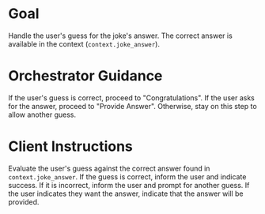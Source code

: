 # Goal
Handle the user's guess for the joke's answer. The correct answer is available in the context (`context.joke_answer`).

# Orchestrator Guidance
If the user's guess is correct, proceed to "Congratulations".
If the user asks for the answer, proceed to "Provide Answer".
Otherwise, stay on this step to allow another guess.

# Client Instructions
Evaluate the user's guess against the correct answer found in `context.joke_answer`. If the guess is correct, inform the user and indicate success. If it is incorrect, inform the user and prompt for another guess. If the user indicates they want the answer, indicate that the answer will be provided.
